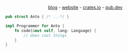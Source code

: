 <div align="center">

[blog](https://blog.antoninhrlt.com) - [website](https://antoninhrlt.com) - [crates.io](https://crates.io/users/antoninhrlt) - [pub.dev](https://pub.dev/publishers/antoninhrlt.com/packages)
</div>

```rust
pub struct Anto { /* ...*/ }

impl Programmer for Anto {
    fn code(&mut self, lang: Language) {
        // does cool things
    }
}
```
